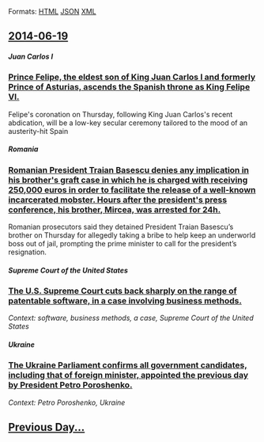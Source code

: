 
Formats: [HTML](2014/06/19/index.html)  [JSON](2014/06/19/index.json)  [XML](2014/06/19/index.xml)  

## [2014-06-19](/news/2014/06/19/index.md)

##### Juan Carlos I
### [Prince Felipe, the eldest son of King Juan Carlos I and formerly Prince of Asturias, ascends the Spanish throne as King Felipe VI. ](/news/2014/06/19/prince-felipe-the-eldest-son-of-king-juan-carlos-i-and-formerly-prince-of-asturias-ascends-the-spanish-throne-as-king-felipe-vi.md)
Felipe&#x27;s coronation on Thursday, following King Juan Carlos&#x27;s recent abdication, will be a low-key secular ceremony tailored to the mood of an austerity-hit Spain

##### Romania
### [Romanian President Traian Basescu denies any implication in his brother's graft case in which he is charged with receiving 250,000 euros in order to facilitate the release of a well-known incarcerated mobster. Hours after the president's press conference, his brother, Mircea, was arrested for 24h.](/news/2014/06/19/romanian-president-traian-basescu-denies-any-implication-in-his-brother-s-graft-case-in-which-he-is-charged-with-receiving-250-000-euros-in.md)
Romanian prosecutors said they detained President Traian Basescu’s brother on Thursday for allegedly taking a bribe to help keep an underworld boss out of jail, prompting the prime minister to call for the president’s resignation.

##### Supreme Court of the United States
### [The U.S. Supreme Court cuts back sharply on the range of patentable software, in a case involving business methods. ](/news/2014/06/19/the-u-s-supreme-court-cuts-back-sharply-on-the-range-of-patentable-software-in-a-case-involving-business-methods.md)
_Context: software, business methods, a case, Supreme Court of the United States_

##### Ukraine
### [The Ukraine Parliament confirms all government candidates, including that of foreign minister, appointed the previous day by President Petro Poroshenko. ](/news/2014/06/19/the-ukraine-parliament-confirms-all-government-candidates-including-that-of-foreign-minister-appointed-the-previous-day-by-president-petro.md)
_Context: Petro Poroshenko, Ukraine_

## [Previous Day...](/news/2014/06/18/index.md)

